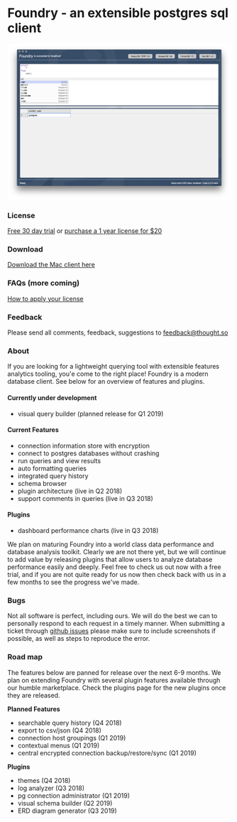 Foundry - an extensible postgres sql client
========================

![Foundry](images/query-tool.png)

### License

[Free 30 day trial](https://www.thought.so/trial) or [purchase a 1 year license for $20](https://www.thought.so/purchase)

### Download

[Download the Mac client here](https://github.com/bluesockets/foundry/releases)

### FAQs (more coming)

[How to apply your license](https://www.thought.so/tutorials/activation)

### Feedback

Please send all comments, feedback, suggestions to feedback@thought.so

### About

If you are looking for a lightweight querying tool with extensible features analytics tooling, you'e come to the right place!
Foundry is a modern database client. See below for an overview of features and plugins.

#### Currently under development
 * visual query builder (planned release for Q1 2019)

#### Current Features

 * connection information store with encryption
 * connect to postgres databases without crashing
 * run queries and view results
 * auto formatting queries
 * integrated query history
 * schema browser
 * plugin architecture (live in Q2 2018)
 * support comments in queries (live in Q3 2018)
 
#### Plugins
 * dashboard performance charts (live in Q3 2018)
 
We plan on maturing Foundry into a world class data performance and database analysis toolkit. 
Clearly we are not there yet, but we will continue to add value by releasing plugins that allow users to analyze database performance easily and deeply. 
Feel free to check us out now with a free trial, and if you are not quite ready for us now then check back with us in a few months to see the progress we've made. 
 
### Bugs

Not all software is perfect, including ours. We will do the best we can to personally respond to each request in a timely manner. When submitting a ticket through [github issues](https://github.com/bluesockets/foundry/issues) please make sure to include screenshots if possible, as well as steps to reproduce the error.  

 
### Road map 

The features below are panned for release over the next 6-9 months. We plan on extending Foundry with several plugin features available through our humble marketplace. Check the plugins page for the new plugins once they are released.

**Planned Features**
 * searchable query history (Q4 2018)
 * export to csv/json  (Q4 2018)
 * connection host groupings  (Q1 2019)
 * contextual menus (Q1 2019)
 * central encrypted connection backup/restore/sync (Q1 2019)

**Plugins**
 * themes (Q4 2018)
 * log analyzer  (Q3 2018)
 * pg connection administrator  (Q1 2019)
 * visual schema builder (Q2 2019)
 * ERD diagram generator (Q3 2019)
 